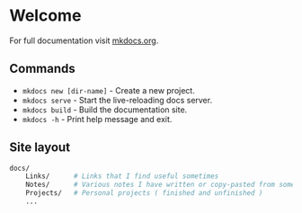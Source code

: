 # Welcome

For full documentation visit [mkdocs.org](https://www.mkdocs.org).

## Commands

* `mkdocs new [dir-name]` - Create a new project.
* `mkdocs serve` - Start the live-reloading docs server.
* `mkdocs build` - Build the documentation site.
* `mkdocs -h` - Print help message and exit.

## Site layout
````bash
docs/
    Links/      # Links that I find useful sometimes
    Notes/      # Various notes I have written or copy-pasted from somewhere
    Projects/   # Personal projects ( finished and unfinished )
    ...
````
